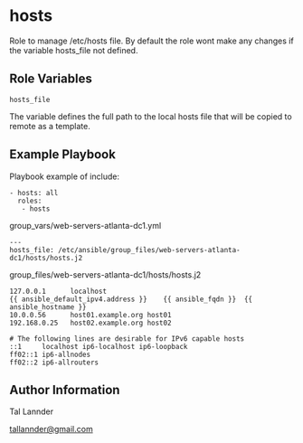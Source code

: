 hosts
=========

Role to manage /etc/hosts file. By default the role wont make any changes if the variable hosts_file not defined.

Role Variables
--------------

```
hosts_file
```

The variable defines the full path to the local hosts file that will be copied to remote as a template.


Example Playbook
----------------

Playbook example of include:

```
- hosts: all
  roles:
   - hosts
```

group_vars/web-servers-atlanta-dc1.yml

```
---
hosts_file: /etc/ansible/group_files/web-servers-atlanta-dc1/hosts/hosts.j2
```

group_files/web-servers-atlanta-dc1/hosts/hosts.j2

```
127.0.0.1      localhost
{{ ansible_default_ipv4.address }}    {{ ansible_fqdn }}  {{ ansible_hostname }}
10.0.0.56      host01.example.org host01
192.168.0.25   host02.example.org host02

# The following lines are desirable for IPv6 capable hosts
::1     localhost ip6-localhost ip6-loopback
ff02::1 ip6-allnodes
ff02::2 ip6-allrouters
```

Author Information
------------------

Tal Lannder

tallannder@gmail.com
